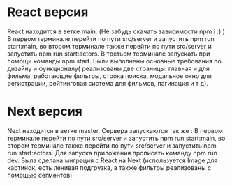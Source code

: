 # React версия
React находится в ветке main. (Не забудь скачать зависимости npm i :) )
В первом терминале  перейти по пути  src/server и запустить npm run start:main, 
во втором терминале также перейти по пути  src/server и запустить npm run start:actors.
В третьем терминале запускать при помощи команды npm start.
Были выполнены основные требования по дизайну и функционалу( реализованы две страницы: главная и для фильма, работающие фильтры, строка поиска, модальное окно для регистрации, рейтинговая система для фильмов, пагинация и т д).

# Next версия
Next находится в ветке master. Сервера запускаются так же : В первом терминале  перейти по пути  src/server и запустить npm run start:main, 
во втором терминале также перейти по пути  src/server и запустить npm run start:actors. Для запуска приложения прописать команду npm run dev.
Была сделана миграция с React на Next (используется Image для картинок, есть ленивая подгрузка, а также фильтры реализованы с помощью сегментов)
